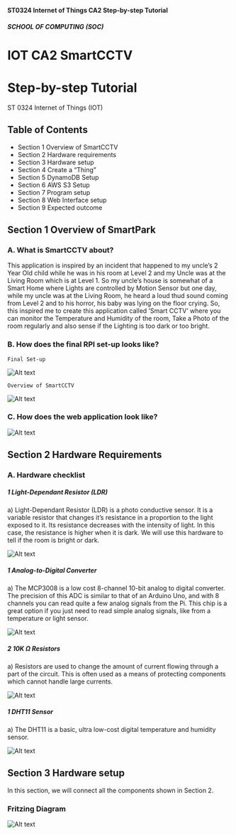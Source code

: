 **ST0324 Internet of Things CA2 Step-by-step Tutorial**

##### SCHOOL OF COMPUTING (SOC)

# IOT CA2 SmartCCTV

# Step-by-step Tutorial

ST 0324 Internet of Things (IOT)

## Table of Contents


- Section 1 Overview of SmartCCTV
- Section 2 Hardware requirements
- Section 3 Hardware setup
- Section 4 Create a “Thing”
- Section 5 DynamoDB Setup
- Section 6 AWS S3 Setup
- Section 7 Program setup
- Section 8 Web Interface setup
- Section 9 Expected outcome


## Section 1 Overview of SmartPark

### A. What is SmartCCTV about?

This application is inspired by an incident that happened to my uncle’s 2 Year Old child while he was in his room at Level 2 and my Uncle was at the Living Room which is at Level 1. So my uncle’s house is somewhat of a Smart Home where Lights are controlled by Motion Sensor but one day, while my uncle was at the Living Room, he heard a loud thud sound coming from Level 2 and to his horror, his baby was lying on the floor crying. So, this inspired me to create this application called ‘Smart CCTV’ where you can monitor the Temperature and Humidity of the room, Take a Photo of the room regularly and also sense if the Lighting is too dark or too bright.

### B. How does the final RPI set-up looks like?

```
Final Set-up
```

![Alt text](https://github.com/edee17/IOT_CA2/blob/master/README(IMAGES)/RPI_Setup.jpg "Optional title")

```
Overview of SmartCCTV
```

![Alt text](https://github.com/edee17/IOT_CA2/blob/master/README(IMAGES)/SystemArchitectureDiagram.jpg "Optional title")


### C. How does the web application look like?
![Alt text](https://github.com/edee17/IOT_CA2/blob/master/README(IMAGES)/WebApp.jpg "Optional title")

## Section 2 Hardware Requirements

### A. Hardware checklist

##### 1 Light-Dependant Resistor (LDR)

a) Light-Dependant Resistor (LDR) is a photo conductive sensor. It is a variable resistor that changes it’s resistance in a proportion to the light exposed to it. Its resistance decreases with the intensity of light. In this case, the resistance is higher when it is dark. We will use this hardware to tell if the room is bright or dark.

![Alt text](https://github.com/edee17/IOT_CA2/blob/master/README(IMAGES)/LDR.jpg "Optional title")

##### 1 Analog-to-Digital Converter

a) The MCP3008 is a low cost 8-channel 10-bit analog to digital converter.  The precision of this ADC is similar to that of an Arduino Uno, and with 8 channels you can read quite a few analog signals from the Pi.  This chip is a great option if you just need to read simple analog signals, like from a temperature or light sensor.

![Alt text](https://github.com/edee17/IOT_CA2/blob/master/README(IMAGES)/MCP3008ADC.jpg "Optional title")

##### 2 10K Ω Resistors

a) Resistors are used to change the amount of current flowing through a part of the circuit. This is often used as a means of protecting components which cannot handle large currents.

![Alt text](https://github.com/edee17/IOT_CA2/blob/master/README(IMAGES)/10KResistor.jpg "Optional title")

##### 1 DHT11 Sensor

a) The DHT11 is a basic, ultra low-cost digital temperature and humidity sensor.

![Alt text](https://github.com/edee17/IOT_CA2/blob/master/README(IMAGES)/DHT11.jpg "Optional title")

## Section 3 Hardware setup

In this section, we will connect all the components shown in Section 2.

### Fritzing Diagram

![Alt text](https://github.com/edee17/IOT_CA2/blob/master/README(IMAGES)/FritzingDiagram_CA2.png "Optional title")
